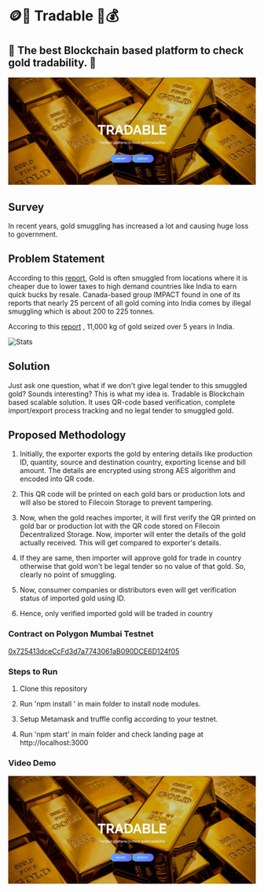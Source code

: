 #  🪙🥇  Tradable 🥇💰

## 🥇 The best Blockchain based platform to check gold tradability. 📃

![landing page](./public/tradabletheme.JPG)

## Survey

In recent years, gold smuggling has increased a lot and causing huge loss to government.

## Problem Statement
According to this [report](https://tinyurl.com/goldtrack1), Gold is often smuggled from locations where it is cheaper due to lower taxes to high demand countries like India to earn quick bucks by resale. Canada-based group IMPACT found in one of its reports that nearly 25 percent of all gold coming into India comes by illegal smuggling which is about 200 to 225 tonnes.

Accoring to this [report](https://tinyurl.com/goldtrack2) , 11,000 kg of gold seized over 5 years in India.

![Stats](https://images.moneycontrol.com/static-mcnews/2020/10/page-1-1.png)

## Solution
Just ask one question, what if we don't give legal tender to this smuggled gold?
Sounds interesting? This is what my idea is.
Tradable is Blockchain based scalable solution. It uses QR-code based verification, complete import/export process tracking and no legal tender to smuggled gold.

## Proposed Methodology
1) Initially, the exporter exports the gold by entering details like production ID, quantity, source and destination country, exporting license and bill amount. The details are encrypted using strong AES algorithm and encoded into QR code.

2) This QR code will be printed on each gold bars or production lots and will also be stored to Filecoin Storage to prevent tampering.

3) Now, when the gold reaches importer, it will first verify the QR printed on gold bar or production lot with the QR  code stored on Filecoin Decentralized Storage. Now, importer will enter the details of the gold actually received. This will get compared to exporter's details.

4) If they are same, then importer will approve gold for trade in country otherwise that gold won't be legal tender so no value of that gold. So, clearly no point of smuggling.

5) Now, consumer companies or distributors even will get verification status of imported gold using ID.

6) Hence, only verified imported gold will be traded in country

### Contract on Polygon Mumbai Testnet

[0x725413dceCcFd3d7a7743061aB090DCE6D124f05](https://mumbai.polygonscan.com/address/0x725413dceCcFd3d7a7743061aB090DCE6D124f05)


### Steps to Run

1) Clone this repository

2) Run 'npm install ' in main folder to install node modules.

3) Setup Metamask and truffle config according to your testnet.

4) Run 'npm start' in main folder and check landing page at http://localhost:3000

### Video Demo

[![Tradable](./public/tradabletheme.jpg)](https://www.youtube.com/watch?v=KS3IFLg_VdU)

